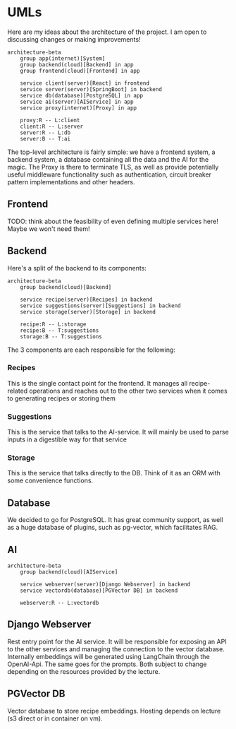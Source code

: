 # UMLs

Here are my ideas about the architecture of the project. I am open to discussing changes or making improvements!

```mermaid
architecture-beta
    group app(internet)[System]
    group backend(cloud)[Backend] in app
    group frontend(cloud)[Frontend] in app

    service client(server)[React] in frontend
    service server(server)[SpringBoot] in backend
    service db(database)[PostgreSQL] in app
    service ai(server)[AIService] in app
    service proxy(internet)[Proxy] in app

    proxy:R -- L:client
    client:R -- L:server
    server:R -- L:db
    server:B -- T:ai
```

The top-level architecture is fairly simple: we have a frontend system, a backend system, a database containing all the data and the AI for the magic. The Proxy is there to terminate TLS, as well as provide potentially useful middleware functionality such as authentication, circuit breaker pattern implementations and other headers.

## Frontend

TODO: think about the feasibility of even defining multiple services here! Maybe we won't need them!

## Backend

Here's a split of the backend to its components:

```mermaid
architecture-beta
    group backend(cloud)[Backend]

    service recipe(server)[Recipes] in backend
    service suggestions(server)[Suggestions] in backend
    service storage(server)[Storage] in backend

    recipe:R -- L:storage
    recipe:B -- T:suggestions
    storage:B -- T:suggestions
```

The 3 components are each responsible for the following:

### Recipes

This is the single contact point for the frontend. It manages all recipe-related operations and reaches out to the other two services when it comes to generating recipes or storing them

### Suggestions

This is the service that talks to the AI-service. It will mainly be used to parse inputs in a digestible way for that service

### Storage

This is the service that talks directly to the DB. Think of it as an ORM with some convenience functions.

## Database

We decided to go for PostgreSQL. It has great community support, as well as a huge database of plugins, such as pg-vector, which facilitates RAG.

## AI

```mermaid
architecture-beta
    group backend(cloud)[AIService]

    service webserver(server)[Django Webserver] in backend
    service vectordb(database)[PGVector DB] in backend

    webserver:R -- L:vectordb
```

## Django Webserver
Rest entry point for the AI service. 
It will be responsible for exposing an API to the other services and managing the connection to the vector database.
Internally embeddings will be generated using LangChain through the OpenAI-Api.
The same goes for the prompts. Both subject to change depending on the resources provided by the lecture.


## PGVector DB
Vector database to store recipe embeddings. Hosting depends on lecture (s3 direct or in container on vm). 

